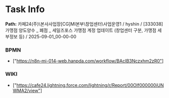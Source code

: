 # Task Info

**Path:** 카페24(주)\본사사업장\[CG]MI본부\창업센터\사업운영1 / hyshin / [333038] 가맹점 양도양수 _ 폐점 _ 세일즈포스 가맹점 계정 업데이트 (창업센터 구분, 가맹점 세부정보 등) / 2025-09-01_00-00-00

### BPMN
- ["https://n8n-mi-014-web.hanpda.com/workflow/BAcIB3Nczxhm2zR0"]

### WIKI
- ["https://cafe24.lightning.force.com/lightning/r/Report/00OIf000000iUNWMA2/view"]

